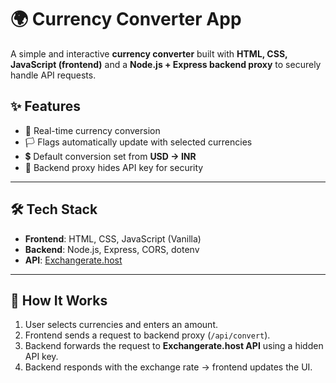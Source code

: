 # 🌍 Currency Converter App  

A simple and interactive **currency converter** built with **HTML, CSS, JavaScript (frontend)** and a **Node.js + Express backend proxy** to securely handle API requests.  

## ✨ Features  
- 🔄 Real-time currency conversion  
- 🏳️ Flags automatically update with selected currencies  
- 💲 Default conversion set from **USD → INR**  
- 🔐 Backend proxy hides API key for security  

---

## 🛠️ Tech Stack  
- **Frontend**: HTML, CSS, JavaScript (Vanilla)  
- **Backend**: Node.js, Express, CORS, dotenv  
- **API**: [Exchangerate.host](https://exchangerate.host)  

---

## 🚀 How It Works  
1. User selects currencies and enters an amount.  
2. Frontend sends a request to backend proxy (`/api/convert`).  
3. Backend forwards the request to **Exchangerate.host API** using a hidden API key.  
4. Backend responds with the exchange rate → frontend updates the UI. 
